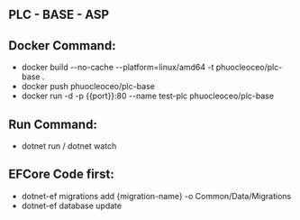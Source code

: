 ## PLC - BASE - ASP

## Docker Command:
- docker build --no-cache --platform=linux/amd64 -t phuocleoceo/plc-base .
- docker push phuocleoceo/plc-base
- docker run -d -p {{port}}:80 --name test-plc phuocleoceo/plc-base

## Run Command:
- dotnet run / dotnet watch

## EFCore Code first:
- dotnet-ef migrations add {migration-name} -o Common/Data/Migrations
- dotnet-ef database update